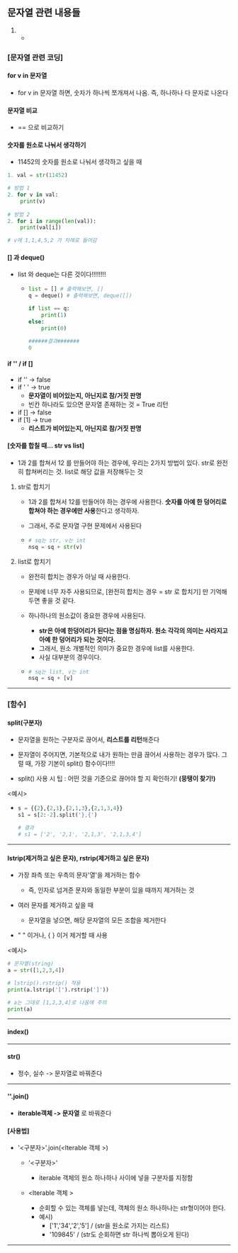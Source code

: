 ## 문자열 관련 내용들

1. - 



### [문자열 관련 코딩]

#### for v in 문자열

- for v in 문자열 하면, 숫자가 하나씩 쪼개져서 나옴. 즉, 하나하나 다 문자로 나온다



#### 문자열 비교

- == 으로 비교하기



####  숫자를 원소로 나눠서 생각하기

- 11452의 숫자를 원소로 나눠서 생각하고 싶을 때

```python
1. val = str(11452)

# 방법 1
2. for v in val:
    print(v)
    
# 방법 2   
2. for i in range(len(val)):
    print(val[i])

# v에 1,1,4,5,2 가 차례로 들어감
```



#### [] 과 deque()

- list 와 deque는 다른 것이다!!!!!!!!

  - ```python
    list = [] # 출력해보면, []
    q = deque() # 출력해보면, deque([])
    
    if list == q:
    	print(1)
    else:
        print(0)
    
    ######결과#######
    0 
    ```




#### if '' / if []

- if '' -> false
- if ' ' -> true
  - **문자열이 비어있는지, 아닌지로 참/거짓 판명**
  - 빈칸 하나라도 있으면 문자열 존재하는 것 = True 리턴
- if [] -> false
- if [1] -> true
  - **리스트가 비어있는지, 아닌지로 참/거짓 판명**



#### [숫자를 합칠 때... str vs list]

- 1과 2를 합쳐서 12 를 만들어야 하는 경우에, 우리는 2가지 방법이 있다. str로 완전히 합쳐버리는 것. list로 해당 값을 저장해두는 것

1. str로 합치기

   - 1과 2를 합쳐서 12를 만들어야 하는 경우에 사용한다. **숫자를 아예 한 덩어리로 합쳐야 하는 경우에만 사용**한다고 생각하자.

   - 그래서, 주로 문자열 구현 문제에서 사용된다

   - ```python
     # sq는 str, v는 int
     nsq = sq + str(v)
     ```

     

2. list로 합치기

   - 완전히 합치는 경우가 아닐 때 사용한다.

   - 문제에 너무 자주 사용되므로, [완전히 합치는 경우 = str 로 합치기] 만 기억해두면 좋을 것 같다. 

   - 하나하나의 원소값이 중요한 경우에 사용된다.

     - **str은 아예 한덩어리가 된다는 점을 명심하자. 원소 각각의 의미는 사라지고 아예 한 덩어리가 되는 것이다.**
     - 그래서, 원소 개별적인 의미가 중요한 경우에 list를 사용한다.
     - 사실 대부분의 경우이다.

   - ```python
     # sq는 list, v는 int
     nsq = sq + [v]
     ```

     

---

### [함수]

#### split(구분자)

- 문자열을 원하는 구분자로 끊어서, **리스트를 리턴**해준다

- 문자열이 주어지면, 기본적으로 내가 원하는 만큼 끊어서 사용하는 경우가 많다. 그럴 때, 가장 기본이 split() 함수이다!!!!

- split() 사용 시 팁 : 어떤 것을 기준으로 끊어야 할 지 확인하기! **(뭉탱이 찾기!)**

  

<예시>

- ```python
  s = {{2},{2,1},{2,1,3},{2,1,3,4}}
  s1 = s[2:-2].split('},{')
  
  # 결과
  # s1 = ['2', '2,1', '2,1,3', '2,1,3,4']
  ```


---

#### lstrip(제거하고 싶은 문자), rstrip(제거하고 싶은 문자)

- 가장 좌측 또는 우측의 문자'열'을 제거하는 함수

  - 즉, 인자로 넘겨준 문자와 동일한 부분이 있을 때까지 제거하는 것

- 여러 문자를 제거하고 싶을 때

  - 문자열을 넣으면, 해당 문자열의 모든 조합을 제거한다

  

- " " 이거나, { } 이거 제거할 때 사용



<예시>

```python
# 문자열(string)
a = str([1,2,3,4])

# lstrip().rstrip() 적용
print(a.lstrip('[').rstrip(']'))

# a는 그대로 [1,2,3,4]로 나옴에 주의
print(a) 
```

---

#### index()



---

#### str()

- 정수, 실수 -> 문자열로 바꿔준다



---

#### ''.join()

- **iterable객체 -> 문자열** 로 바꿔준다



#### [사용법]

- '<구분자>'.join(<lterable 객체<str> >)

  - '<구분자>'
    - iterable 객체의 원소 하나하나 사이에 넣을 구분자를 지정함

  - <lterable 객체<str> >
    - 순회할 수 있는 객체를 넣는데, 객체의 원소 하나하나는 str형이어야 한다.
    - 예시)
      - ['1','34','2','5'] / (str을 원소로 가지는 리스트)
      - '109845' / (str도 순회하면 str 하나씩 뽑아오게 된다)



---
